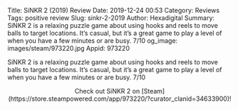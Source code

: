 Title: SiNKR 2 (2019) Review
Date: 2019-12-24 00:53
Category: Reviews
Tags: positive review
Slug: sinkr-2-2019
Author: Hexadigital
Summary: SiNKR 2 is a relaxing puzzle game about using hooks and reels to move balls to target locations. It’s casual, but it’s a great game to play a level of when you have a few minutes or are busy. 7/10
og_image: images/steam/973220.jpg
Appid: 973220

SiNKR 2 is a relaxing puzzle game about using hooks and reels to move balls to target locations. It’s casual, but it’s a great game to play a level of when you have a few minutes or are busy. 7/10

<center>Check out SiNKR 2 on [Steam](https://store.steampowered.com/app/973220/?curator_clanid=34633900)!</center>
